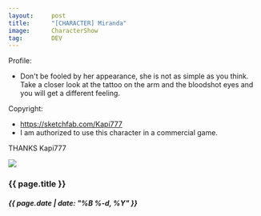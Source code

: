 ```yaml
---
layout:     post
title:      "[CHARACTER] Miranda"
image:      CharacterShow
tag:        DEV
---
```


Profile: 
- Don't be fooled by her appearance, she is not as simple as you think. Take a closer look at the tattoo on the arm and the bloodshot eyes and you will get a different feeling.<!--more-->

Copyright: 
- https://sketchfab.com/Kapi777
- I am authorized to use this character in a commercial game.

THANKS Kapi777

![]({{site.url}}/{{site.post_images}}/Miranda.jpg)

<h3>{{ page.title }}</h3>
<h5>{{ page.date | date: "%B %-d, %Y" }}</h5>
